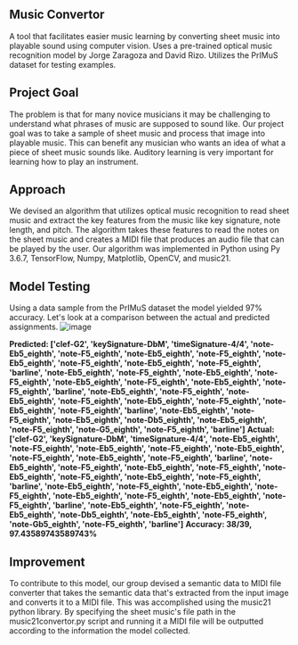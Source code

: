 ## <b>Music Convertor</b>

A tool that facilitates easier music learning by converting sheet music into playable sound using computer vision. Uses a pre-trained optical music recognition model by Jorge Zaragoza and David Rizo. Utilizes the PrIMuS dataset for testing examples.


## <b>Project Goal</b>

The problem is that for many novice musicians it may be challenging to understand what phrases of music are supposed to sound like. Our project goal was to take a sample of sheet music and process that image into playable music. This can benefit any musician who wants an idea of what a piece of sheet music sounds like. Auditory learning is very important for learning how to play an instrument.


## <b>Approach</b>

We devised an algorithm that utilizes optical music recognition to read sheet music and extract the key features from the music like key signature, note length, and pitch. The algorithm takes these features to read the notes on the sheet music and creates a MIDI file that produces an audio file that can be played by the user. Our algorithm was implemented in Python using Py 3.6.7, TensorFlow, Numpy, Matplotlib, OpenCV, and music21.


## <b>Model Testing</b>
Using a data sample from the PrIMuS dataset the model yielded 97% accuracy. Let's look at a comparison between the actual and predicted assignments.
![image](https://user-images.githubusercontent.com/37620953/117707732-e7fc0580-b19c-11eb-8e2e-0aa0bbeb0ca1.png)

<b>Predicted: ['clef-G2', 'keySignature-DbM', 'timeSignature-4/4', 'note-Eb5_eighth', 'note-F5_eighth', 'note-Eb5_eighth', 'note-F5_eighth', 'note-Eb5_eighth', 'note-F5_eighth', 'note-Eb5_eighth', 'note-F5_eighth', 'barline', 'note-Eb5_eighth', 'note-F5_eighth', 'note-Eb5_eighth', 'note-F5_eighth', 'note-Eb5_eighth', 'note-F5_eighth', 'note-Eb5_eighth', 'note-F5_eighth', 'barline', 'note-Eb5_eighth', 'note-F5_eighth', 'note-Eb5_eighth', 'note-F5_eighth', 'note-Eb5_eighth', 'note-F5_eighth', 'note-Eb5_eighth', 'note-F5_eighth', 'barline', 'note-Eb5_eighth', 'note-F5_eighth', 'note-Eb5_eighth', 'note-Db5_eighth', 'note-Eb5_eighth', 'note-F5_eighth', 'note-G5_eighth', 'note-F5_eighth', 'barline']</b>
<b>Actual:    ['clef-G2', 'keySignature-DbM', 'timeSignature-4/4', 'note-Eb5_eighth', 'note-F5_eighth', 'note-Eb5_eighth', 'note-F5_eighth', 'note-Eb5_eighth', 'note-F5_eighth', 'note-Eb5_eighth', 'note-F5_eighth', 'barline', 'note-Eb5_eighth', 'note-F5_eighth', 'note-Eb5_eighth', 'note-F5_eighth', 'note-Eb5_eighth', 'note-F5_eighth', 'note-Eb5_eighth', 'note-F5_eighth', 'barline', 'note-Eb5_eighth', 'note-F5_eighth', 'note-Eb5_eighth', 'note-F5_eighth', 'note-Eb5_eighth', 'note-F5_eighth', 'note-Eb5_eighth', 'note-F5_eighth', 'barline', 'note-Eb5_eighth', 'note-F5_eighth', 'note-Eb5_eighth', 'note-Db5_eighth', 'note-Eb5_eighth', 'note-F5_eighth', 'note-Gb5_eighth', 'note-F5_eighth', 'barline']</b>
<b>Accuracy: 38/39,  97.43589743589743%</b>


## <b>Improvement</b>
To contribute to this model, our group devised a semantic data to MIDI file converter that takes the semantic data that's extracted from the input image and converts it to a MIDI file. This was accomplished using the music21 python library. By specifying the sheet music's file path in the music21convertor.py script and running it a MIDI file will be outputted according to the information the model collected.
